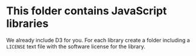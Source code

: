 # This folder contains JavaScript libraries

We already include D3 for you. For each library create a folder including a `LICENSE` text file with the software license for the library.